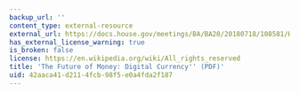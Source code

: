 ```yaml
---
backup_url: ''
content_type: external-resource
external_url: https://docs.house.gov/meetings/BA/BA20/20180718/108581/HHRG-115-BA20-Wstate-GarrattR-20180718.pdf
has_external_license_warning: true
is_broken: false
license: https://en.wikipedia.org/wiki/All_rights_reserved
title: 'The Future of Money: Digital Currency'' (PDF)'
uid: 42aaca41-d211-4fcb-98f5-e0a4fda2f187
---
```

